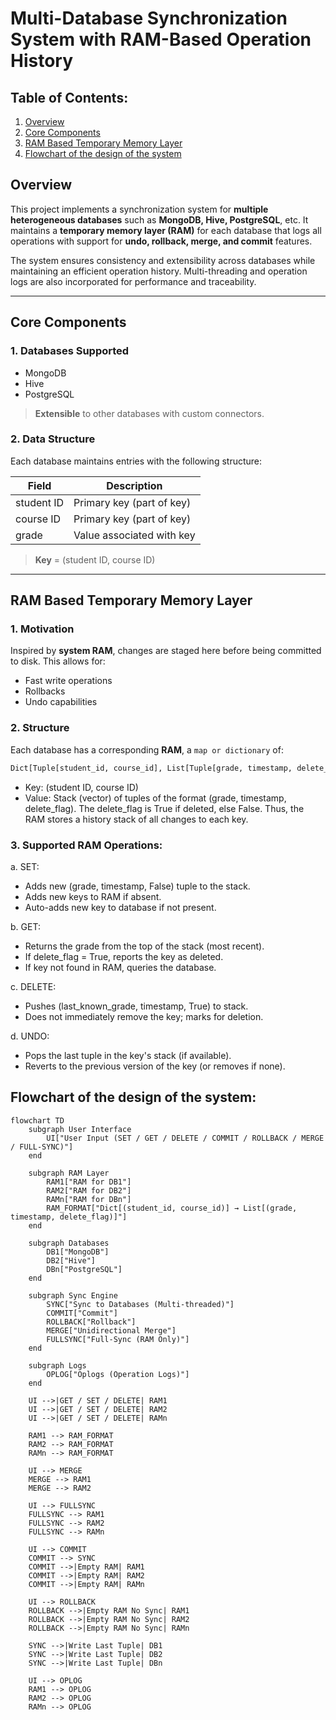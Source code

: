 # Multi-Database Synchronization System with RAM-Based Operation History

## Table of Contents:
1. [Overview](#overview)
2. [Core Components](#core-components)
3. [RAM Based Temporary Memory Layer](#ram-based-temporary-memory-layer)
4. [Flowchart of the design of the system](#flowchart-of-the-design-of-the-system)

## Overview

This project implements a synchronization system for **multiple heterogeneous databases** such as **MongoDB, Hive, PostgreSQL**, etc. It maintains a **temporary memory layer (RAM)** for each database that logs all operations with support for **undo, rollback, merge, and commit** features.

The system ensures consistency and extensibility across databases while maintaining an efficient operation history. Multi-threading and operation logs are also incorporated for performance and traceability.

---

## Core Components

### 1. Databases Supported

- MongoDB  
- Hive  
- PostgreSQL  

> **Extensible** to other databases with custom connectors.

### 2. Data Structure

Each database maintains entries with the following structure:

| Field      | Description                  |
|------------|------------------------------|
| student ID | Primary key (part of key)    |
| course ID  | Primary key (part of key)    |
| grade      | Value associated with key    |

> **Key** = (student ID, course ID)

---

## RAM Based Temporary Memory Layer

### 1. Motivation

Inspired by **system RAM**, changes are staged here before being committed to disk. This allows for:

- Fast write operations  
- Rollbacks  
- Undo capabilities  

### 2. Structure

Each database has a corresponding **RAM**, a `map or dictionary` of:

```python
Dict[Tuple[student_id, course_id], List[Tuple[grade, timestamp, delete_flag]]]
```
- Key: (student ID, course ID)
- Value: Stack (vector) of tuples of the format (grade, timestamp, delete_flag). The delete_flag is True if deleted, else False.
Thus, the RAM stores a history stack of all changes to each key.

### 3. Supported RAM Operations:
a. SET:
- Adds new (grade, timestamp, False) tuple to the stack.
- Adds new keys to RAM if absent.
- Auto-adds new key to database if not present.

b. GET:
- Returns the grade from the top of the stack (most recent).
- If delete_flag = True, reports the key as deleted.
- If key not found in RAM, queries the database.

c. DELETE:
- Pushes (last_known_grade, timestamp, True) to stack.
- Does not immediately remove the key; marks for deletion.

d. UNDO:
- Pops the last tuple in the key's stack (if available).
- Reverts to the previous version of the key (or removes if none).

## Flowchart of the design of the system:

```mermaid
flowchart TD
    subgraph User Interface
        UI["User Input (SET / GET / DELETE / COMMIT / ROLLBACK / MERGE / FULL-SYNC)"]
    end

    subgraph RAM Layer
        RAM1["RAM for DB1"]
        RAM2["RAM for DB2"]
        RAMn["RAM for DBn"]
        RAM_FORMAT["Dict[(student_id, course_id)] → List[(grade, timestamp, delete_flag)]"]
    end

    subgraph Databases
        DB1["MongoDB"]
        DB2["Hive"]
        DBn["PostgreSQL"]
    end

    subgraph Sync Engine
        SYNC["Sync to Databases (Multi-threaded)"]
        COMMIT["Commit"]
        ROLLBACK["Rollback"]
        MERGE["Unidirectional Merge"]
        FULLSYNC["Full-Sync (RAM Only)"]
    end

    subgraph Logs
        OPLOG["Oplogs (Operation Logs)"]
    end

    UI -->|GET / SET / DELETE| RAM1
    UI -->|GET / SET / DELETE| RAM2
    UI -->|GET / SET / DELETE| RAMn

    RAM1 --> RAM_FORMAT
    RAM2 --> RAM_FORMAT
    RAMn --> RAM_FORMAT

    UI --> MERGE
    MERGE --> RAM1
    MERGE --> RAM2

    UI --> FULLSYNC
    FULLSYNC --> RAM1
    FULLSYNC --> RAM2
    FULLSYNC --> RAMn

    UI --> COMMIT
    COMMIT --> SYNC
    COMMIT -->|Empty RAM| RAM1
    COMMIT -->|Empty RAM| RAM2
    COMMIT -->|Empty RAM| RAMn

    UI --> ROLLBACK
    ROLLBACK -->|Empty RAM No Sync| RAM1
    ROLLBACK -->|Empty RAM No Sync| RAM2
    ROLLBACK -->|Empty RAM No Sync| RAMn

    SYNC -->|Write Last Tuple| DB1
    SYNC -->|Write Last Tuple| DB2
    SYNC -->|Write Last Tuple| DBn

    UI --> OPLOG
    RAM1 --> OPLOG
    RAM2 --> OPLOG
    RAMn --> OPLOG
```
